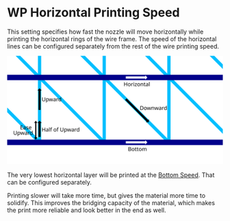 WP Horizontal Printing Speed
====
This setting specifies how fast the nozzle will move horizontally while printing the horizontal rings of the wire frame. The speed of the horizontal lines can be configured separately from the rest of the wire printing speed.

![Where the different Wire Printing speeds apply](images/wireframe_printspeed.svg)

The very lowest horizontal layer will be printed at the [Bottom Speed](wireframe_printspeed_bottom.md). That can be configured separately.

Printing slower will take more time, but gives the material more time to solidify. This improves the bridging capacity of the material, which makes the print more reliable and look better in the end as well.